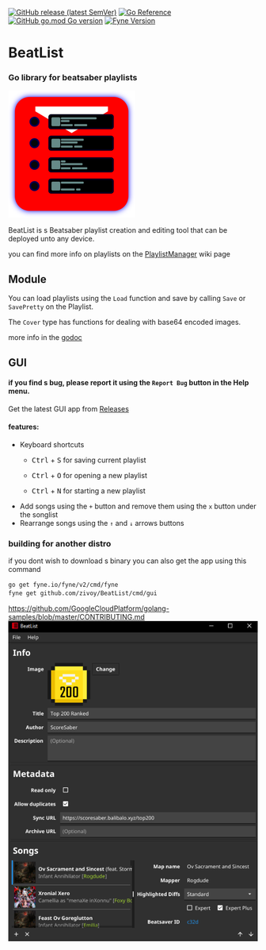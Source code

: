 [![GitHub release (latest SemVer)](https://img.shields.io/github/v/release/zivoy/BeatList?style=flat-square)](https://github.com/zivoy/BeatList/releases/latest)
[![Go Reference](https://pkg.go.dev/badge/github.com/zivoy/BeatList/pkg/playlist.svg)](https://pkg.go.dev/github.com/zivoy/BeatList/pkg/playlist)
[![GitHub go.mod Go version](https://img.shields.io/github/go-mod/go-version/zivoy/BeatList?style=flat-square)](https://golang.org/dl/)
[![Fyne Version](https://img.shields.io/badge/Fyne-v2.0.4-blue?style=flat-square)](https://github.com/fyne-io/fyne/tree/v2.0.4)

# BeatList
### Go library for beatsaber playlists
<img alt="image" height="256" src="./cmd/gui/Icon.png" width="256"/>

BeatList is s Beatsaber playlist creation and editing tool that can be deployed unto any device.

you can find more info on playlists on the [PlaylistManager](https://github.com/rithik-b/PlaylistManager/wiki) wiki page

## Module
You can load playlists using the `Load` function and save by calling `Save` or `SavePretty` on the Playlist.

The `Cover` type has functions for dealing with base64 encoded images.

more info in the [godoc](https://pkg.go.dev/github.com/zivoy/BeatList/pkg/playlist)

## GUI
#### if you find s bug, please report it using the `Report Bug` button in the Help menu.
Get the latest GUI app from [Releases](/releases/latest)


#### features:
- Keyboard shortcuts
  - <kbd>Ctrl</kbd> + <kbd>S</kbd> for saving current playlist

  - <kbd>Ctrl</kbd> + <kbd>O</kbd> for opening a new playlist
  - <kbd>Ctrl</kbd> + <kbd>N</kbd> for starting a new playlist
- Add songs using the `+` button and remove them using the `x` button under the songlist
- Rearrange songs using the `↑` and `↓` arrows buttons

[comment]: <> (##Examples)

### building for another distro
if you dont wish to download s binary you can also get the app using this command
```bash
go get fyne.io/fyne/v2/cmd/fyne
fyne get github.com/zivoy/BeatList/cmd/gui
```
https://github.com/GoogleCloudPlatform/golang-samples/blob/master/CONTRIBUTING.md
![Example with list](./assets/top200rankedExample.png)
